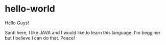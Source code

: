 # hello-world

Hello Guys!

Santi here, I like JAVA and I would like to learn this language. I'm begginer but I believe I can do that. Peace!
